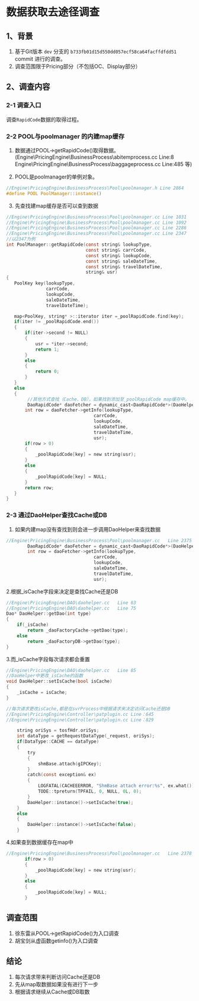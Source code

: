 # 数据获取去途径调查
## 1、背景
1. 基于Git版本 `dev` 分支的 `b733fb01d15d550dd057ecf58ca64facffdfdd51` commit 进行的调查。
2. 调查范围限于Pricing部分（不包括OC、Display部分）

## 2、调查内容
### 2-1 调查入口
调查`RapidCode`数据的取得过程。

### 2-2 POOL与poolmanager 的内建map缓存
1. 数据通过POOL->getRapidCode()取得数据。(Engine\PricingEngine\BusinessProcess\abitemprocess.cc  Line:8
Engine\PricingEngine\BusinessProcess\baggageprocess.cc Line:485 等)

2. POOL是poolmanager的单例对象。
```C
//Engine\PricingEngine\BusinessProcess\Pool\poolmanager.h Line 2864
#define POOL PoolManager::instance()
```

3. 先查找建map缓存是否可以查到数据

```C
//Engine\PricingEngine\BusinessProcess\Pool\poolmanager.cc Line 1031
//Engine\PricingEngine\BusinessProcess\Pool\poolmanager.cc Line 1092
//Engine\PricingEngine\BusinessProcess\Pool\poolmanager.cc Line 2286
//Engine\PricingEngine\BusinessProcess\Pool\poolmanager.cc Line 2347
//以2347为例
int PoolManager::getRapidCode(const string& lookupType,
                              const string& carrCode,
                              const string& lookupCode,
                              const string& saleDateTime,
                              const string& travelDateTime,
                              string& usr)
{
   PoolKey key(lookupType,
               carrCode,
               lookupCode,
               saleDateTime,
               travelDateTime);

   map<PoolKey, string* >::iterator iter =_poolRapidCode.find(key);
   if(iter != _poolRapidCode.end())
   {
       if(iter->second != NULL)
       {
           usr = *iter->second;
           return 1;
       }
       else
       {
           return 0;
       }
   }
   else
   {
        //其他方式查找（Cache、DB），如果找到添加至_poolRapidCode map缓存中。
        DaoRapidCode* daoFetcher = dynamic_cast<DaoRapidCode*>(DaoHelper::instance()->getDao(DaoType::RAPIDCODE));
       int row = daoFetcher->getInfo(lookupType,
                                 carrCode,
                                 lookupCode,
                                 saleDateTime,
                                 travelDateTime,
                                 usr);
       if(row > 0)
       {
           _poolRapidCode[key] = new string(usr);
       }
       else
       {
           _poolRapidCode[key] = NULL;
       }
       return row;
   }
}
```
### 2-3 通过DaoHelper查找Cache或DB
1. 如果内建map没有查找到则会进一步调用DaoHelper来查找数据
```C
//Engine\PricingEngine\BusinessProcess\Pool\poolmanager.cc   Line 2375
        DaoRapidCode* daoFetcher = dynamic_cast<DaoRapidCode*>(DaoHelper::instance()->getDao(DaoType::RAPIDCODE));
        int row = daoFetcher->getInfo(lookupType,
                                 carrCode,
                                 lookupCode,
                                 saleDateTime,
                                 travelDateTime,
                                 usr);
```
2.根据_isCache字段来决定是查找Cache还是DB
```C
//Engine\PricingEngine\DAO\daohelper.cc   Line 63
//Engine\PricingEngine\DAO\daohelper.cc   Line 75
Dao* DaoHelper::getDao(int type)
{
    if(_isCache)
        return _daoFactoryCache->getDao(type);
    else
        return _daoFactoryDB->getDao(type);
}
```
3.而_isCache字段每次请求都会重置
```C
//Engine\PricingEngine\DAO\daohelper.cc   Line 85
//DaoHelper中更改_isCache的函数
void DaoHelper::setIsCache(bool isCache)
{
    _isCache = isCache;
}

//每次请求更改isCache,都是在svrProcess中根据请求来决定访问Cache还是DB
//Engine\PricingEngine\Controller\patplugin.cc Line：645
//Engine\PricingEngine\Controller\patplugin.cc Line：829

    string oriSys = tosfHdr.oriSys;
    int dataType = getRequestDataType(_request, oriSys);
    if(DataType::CACHE == dataType)
    {
        try
        {
            shmBase.attach(gIPCKey);
        }
        catch(const exception& ex)
        {
            LOGFATAL(CACHEEERROR, "ShmBase attach error:%s", ex.what());
            TODE::tpreturn(TPFAIL, 0, NULL, 0L, 0);
        }
        DaoHelper::instance()->setIsCache(true);
    }
    else
    {
        DaoHelper::instance()->setIsCache(false);
    }
```

4.如果查到数据缓存在map中
```C
//Engine\PricingEngine\BusinessProcess\Pool\poolmanager.cc   Line 2378
       if(row > 0)
       {
           _poolRapidCode[key] = new string(usr);
       }
       else
       {
           _poolRapidCode[key] = NULL;
       }
```
## 调查范围
1. 徐东雷从POOL->getRapidCode()为入口调查
2. 胡宝剑从虚函数getinfo()为入口调查

## 结论
1. 每次请求带来判断访问Cache还是DB
2. 先从map取数据如果没有进行下一步
3. 根据请求继续从Cache或DB取数